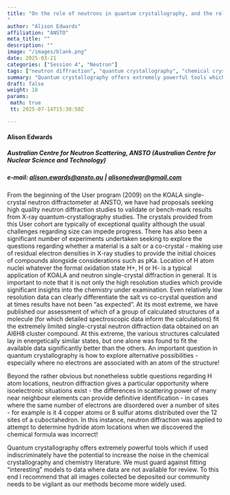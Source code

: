 ```yaml
---
title: "On the role of neutrons in quantum crystallography, and the role of quantum crystallography in chemical crystallography
"
author: "Alison Edwards"
affiliation: "ANSTO"
meta_title: ""
description: ""
image: "/images/blank.png"
date: 2025-03-21
categories: ["Session 4", "Neutron"]
tags: ["neutron diffraction", "quantum crystallography", "chemical crystallography", "H atom location", "salt vs co-crystal"]
summary: "Quantum crystallography offers extremely powerful tools which if used indiscriminately have the potential to increase the noise in the chemical crystallography and chemistry literature. We must guard against fitting “interesting” models to data where data are not available for review."
draft: false
weight: 18
params:
 math: true
 tt: 2025-07-14T15:30:50Z

---
```


#### Alison Edwards

##### Australian Centre for Neutron Scattering, ANSTO (Australian Centre for Nuclear Science and Technology)

##### e-mail: alison.ewards@ansto.au | alisonedwar@gmail.com 

From the beginning of the User program (2009) on the KOALA single-crystal neutron diffractometer at ANSTO, we have had proposals seeking high quality neutron diffraction studies to validate or bench-mark results from X-ray quantum-crystallography studies. The crystals provided from this User cohort are typically of exceptional quality although the usual challenges regarding size can impede progress. There has also been a significant number of experiments undertaken seeking to explore the questions regarding whether a material is a salt or a co-crystal - making use of residual electron densities in X-ray studies to provide the initial choices of compounds alongside considerations such as pKa. Location of H atom nuclei whatever the formal oxidation state H+, H or H- is a typical application of KOALA and neutron single-crystal diffraction in general. It is important to note that it is not only the high resolution studies which provide significant insights into the chemistry under examination. Even relatively low resolution data can clearly differentiate the salt vs co-crystal question and at times results have not been “as expected”. At its most extreme, we have published our assessment of which of a group of calculated structures of a molecule (for which detailed spectroscopic data inform the calculations) fit the extremely limited single-crystal neutron diffraction data obtained on an Al6H8 cluster compound. At this extreme, the various structures calculated lay in energetically similar states, but one alone was found to fit the available data significantly better than the others. An important question in quantum crystallography is how to explore alternative possibilities - especially where no electrons are associated with an atom of the structure!

Beyond the rather obvious but nonetheless subtle questions regarding H atom locations, neutron diffraction gives a particular opportunity where isoelectronic situations exist - the differences in scattering power of many near neighbour elements can provide definitive identification - in cases where the same number of electrons are disordered over a number of sites - for example is it 4 copper atoms or 8 sulfur atoms distributed over the 12 sites of a cuboctahedron. In this instance, neutron diffraction was applied to attempt to determine hydride atom locations when we discovered the chemical formula was incorrect!

Quantum crystallography offers extremely powerful tools which if used indiscriminately have the potential to increase the noise in the chemical crystallography and chemistry literature. We must guard against fitting “interesting” models to data where data are not available for review. To this end I recommend that all images collected be deposited our community needs to be vigilant as our methods become more widely used.
